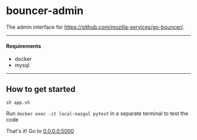 # bouncer-admin
The admin interface for https://github.com/mozilla-services/go-bouncer/.

---
#### Requirements
 * docker
 * mysql
---
## How to get started

```sh app.sh```

Run ```docker exec -it local-nazgul pytest``` in a separate terminal to test the code

That's it! Go to [0.0.0.0:5000](0.0.0.0:5000/)